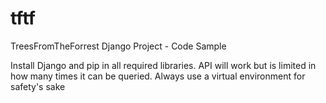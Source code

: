 # tftf
TreesFromTheForrest Django Project - Code Sample

Install Django and pip in all required libraries.  API will work but is limited in how many times it can be queried.  Always use a virtual environment for safety's sake
